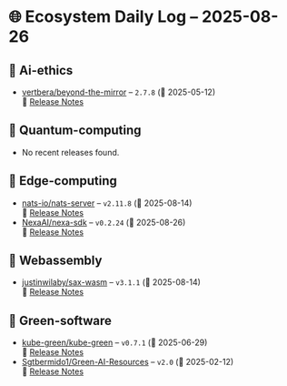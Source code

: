 # 🌐 Ecosystem Daily Log – 2025-08-26

## 🔹 Ai-ethics
- [vertbera/beyond-the-mirror](https://github.com/vertbera/beyond-the-mirror/releases/tag/2.7.8) – `2.7.8` (📅 2025-05-12)  
  🔗 [Release Notes](https://github.com/vertbera/beyond-the-mirror/releases/tag/2.7.8)

## 🔹 Quantum-computing
- No recent releases found.

## 🔹 Edge-computing
- [nats-io/nats-server](https://github.com/nats-io/nats-server/releases/tag/v2.11.8) – `v2.11.8` (📅 2025-08-14)  
  🔗 [Release Notes](https://github.com/nats-io/nats-server/releases/tag/v2.11.8)
- [NexaAI/nexa-sdk](https://github.com/NexaAI/nexa-sdk/releases/tag/v0.2.24) – `v0.2.24` (📅 2025-08-26)  
  🔗 [Release Notes](https://github.com/NexaAI/nexa-sdk/releases/tag/v0.2.24)

## 🔹 Webassembly
- [justinwilaby/sax-wasm](https://github.com/justinwilaby/sax-wasm/releases/tag/v3.1.1) – `v3.1.1` (📅 2025-08-14)  
  🔗 [Release Notes](https://github.com/justinwilaby/sax-wasm/releases/tag/v3.1.1)

## 🔹 Green-software
- [kube-green/kube-green](https://github.com/kube-green/kube-green/releases/tag/v0.7.1) – `v0.7.1` (📅 2025-06-29)  
  🔗 [Release Notes](https://github.com/kube-green/kube-green/releases/tag/v0.7.1)
- [Sgtbermido1/Green-AI-Resources](https://github.com/Sgtbermido1/Green-AI-Resources/releases/tag/v2.0) – `v2.0` (📅 2025-02-12)  
  🔗 [Release Notes](https://github.com/Sgtbermido1/Green-AI-Resources/releases/tag/v2.0)